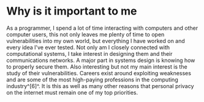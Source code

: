 # Why is it important to me

As a programmer, I spend a lot of time interacting with computers and other computer users, this not only leaves me plenty of time to open vulnerabilities into my own world, but everything I have worked on and every idea I've ever tested. Not only am I closely connected with computational systems, I take interest in designing them and their communications networks. A major part in systems design is knowing how to properly secure them. Also interesting but not my main interest is the study of their vulnerabilities. Careers exist around exploiting weaknesses and are some of the most high-paying professions in the computing industry^[6]^. It is this as well as many other reasons that personal privacy on the internet must remain one of my top priorities.
